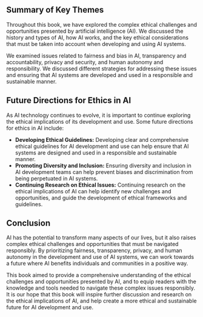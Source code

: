 

Summary of Key Themes
---------------------

Throughout this book, we have explored the complex ethical challenges and opportunities presented by artificial intelligence (AI). We discussed the history and types of AI, how AI works, and the key ethical considerations that must be taken into account when developing and using AI systems.

We examined issues related to fairness and bias in AI, transparency and accountability, privacy and security, and human autonomy and responsibility. We discussed different strategies for addressing these issues and ensuring that AI systems are developed and used in a responsible and sustainable manner.

Future Directions for Ethics in AI
----------------------------------

As AI technology continues to evolve, it is important to continue exploring the ethical implications of its development and use. Some future directions for ethics in AI include:

* **Developing Ethical Guidelines:** Developing clear and comprehensive ethical guidelines for AI development and use can help ensure that AI systems are designed and used in a responsible and sustainable manner.
* **Promoting Diversity and Inclusion:** Ensuring diversity and inclusion in AI development teams can help prevent biases and discrimination from being perpetuated in AI systems.
* **Continuing Research on Ethical Issues:** Continuing research on the ethical implications of AI can help identify new challenges and opportunities, and guide the development of ethical frameworks and guidelines.

Conclusion
----------

AI has the potential to transform many aspects of our lives, but it also raises complex ethical challenges and opportunities that must be navigated responsibly. By prioritizing fairness, transparency, privacy, and human autonomy in the development and use of AI systems, we can work towards a future where AI benefits individuals and communities in a positive way.

This book aimed to provide a comprehensive understanding of the ethical challenges and opportunities presented by AI, and to equip readers with the knowledge and tools needed to navigate these complex issues responsibly. It is our hope that this book will inspire further discussion and research on the ethical implications of AI, and help create a more ethical and sustainable future for AI development and use.


